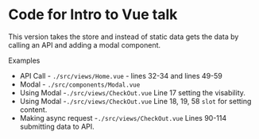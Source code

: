 # Code for Intro to Vue talk

This version takes the store and instead of static data gets the data by calling an API and adding a modal component.

Examples

* API Call - `./src/views/Home.vue`  - lines 32-34 and lines 49-59
* Modal - `./src/components/Modal.vue`
* Using Modal -`./src/views/CheckOut.vue` Line 17 setting the visability.
* Using Modal -`./src/views/CheckOut.vue` Line 18, 19, 58 `slot` for setting content.
* Making async request -`./src/views/CheckOut.vue` Lines 90-114 submitting data to API.


